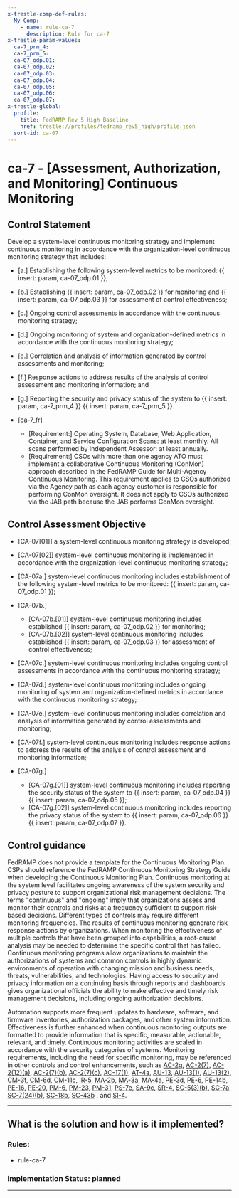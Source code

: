 ```yaml
---
x-trestle-comp-def-rules:
  My Comp:
    - name: rule-ca-7
      description: Rule for ca-7
x-trestle-param-values:
  ca-7_prm_4:
  ca-7_prm_5:
  ca-07_odp.01:
  ca-07_odp.02:
  ca-07_odp.03:
  ca-07_odp.04:
  ca-07_odp.05:
  ca-07_odp.06:
  ca-07_odp.07:
x-trestle-global:
  profile:
    title: FedRAMP Rev 5 High Baseline
    href: trestle://profiles/fedramp_rev5_high/profile.json
  sort-id: ca-07
---
```


# ca-7 - \[Assessment, Authorization, and Monitoring\] Continuous Monitoring

## Control Statement

Develop a system-level continuous monitoring strategy and implement continuous monitoring in accordance with the organization-level continuous monitoring strategy that includes:

- \[a.\] Establishing the following system-level metrics to be monitored: {{ insert: param, ca-07_odp.01 }};

- \[b.\] Establishing {{ insert: param, ca-07_odp.02 }} for monitoring and {{ insert: param, ca-07_odp.03 }} for assessment of control effectiveness;

- \[c.\] Ongoing control assessments in accordance with the continuous monitoring strategy;

- \[d.\] Ongoing monitoring of system and organization-defined metrics in accordance with the continuous monitoring strategy;

- \[e.\] Correlation and analysis of information generated by control assessments and monitoring;

- \[f.\] Response actions to address results of the analysis of control assessment and monitoring information; and

- \[g.\] Reporting the security and privacy status of the system to {{ insert: param, ca-7_prm_4 }} {{ insert: param, ca-7_prm_5 }}.

- \[ca-7_fr\]

  - \[Requirement:\] Operating System, Database, Web Application, Container, and Service Configuration Scans: at least monthly. All scans performed by Independent Assessor: at least annually.
  - \[Requirement:\] CSOs with more than one agency ATO must implement a collaborative Continuous Monitoring (ConMon) approach described in the FedRAMP Guide for Multi-Agency Continuous Monitoring. This requirement applies to CSOs authorized via the Agency path as each agency customer is responsible for performing ConMon oversight. It does not apply to CSOs authorized via the JAB path because the JAB performs ConMon oversight.

## Control Assessment Objective

- \[CA-07[01]\] a system-level continuous monitoring strategy is developed;

- \[CA-07[02]\] system-level continuous monitoring is implemented in accordance with the organization-level continuous monitoring strategy;

- \[CA-07a.\] system-level continuous monitoring includes establishment of the following system-level metrics to be monitored: {{ insert: param, ca-07_odp.01 }};

- \[CA-07b.\]

  - \[CA-07b.[01]\] system-level continuous monitoring includes established {{ insert: param, ca-07_odp.02 }} for monitoring;
  - \[CA-07b.[02]\] system-level continuous monitoring includes established {{ insert: param, ca-07_odp.03 }} for assessment of control effectiveness;

- \[CA-07c.\] system-level continuous monitoring includes ongoing control assessments in accordance with the continuous monitoring strategy;

- \[CA-07d.\] system-level continuous monitoring includes ongoing monitoring of system and organization-defined metrics in accordance with the continuous monitoring strategy;

- \[CA-07e.\] system-level continuous monitoring includes correlation and analysis of information generated by control assessments and monitoring;

- \[CA-07f.\] system-level continuous monitoring includes response actions to address the results of the analysis of control assessment and monitoring information;

- \[CA-07g.\]

  - \[CA-07g.[01]\] system-level continuous monitoring includes reporting the security status of the system to {{ insert: param, ca-07_odp.04 }} {{ insert: param, ca-07_odp.05 }};
  - \[CA-07g.[02]\] system-level continuous monitoring includes reporting the privacy status of the system to {{ insert: param, ca-07_odp.06 }} {{ insert: param, ca-07_odp.07 }}.

## Control guidance

FedRAMP does not provide a template for the Continuous Monitoring Plan. CSPs should reference the FedRAMP Continuous Monitoring Strategy Guide when developing the Continuous Monitoring Plan.
Continuous monitoring at the system level facilitates ongoing awareness of the system security and privacy posture to support organizational risk management decisions. The terms "continuous" and "ongoing" imply that organizations assess and monitor their controls and risks at a frequency sufficient to support risk-based decisions. Different types of controls may require different monitoring frequencies. The results of continuous monitoring generate risk response actions by organizations. When monitoring the effectiveness of multiple controls that have been grouped into capabilities, a root-cause analysis may be needed to determine the specific control that has failed. Continuous monitoring programs allow organizations to maintain the authorizations of systems and common controls in highly dynamic environments of operation with changing mission and business needs, threats, vulnerabilities, and technologies. Having access to security and privacy information on a continuing basis through reports and dashboards gives organizational officials the ability to make effective and timely risk management decisions, including ongoing authorization decisions.

Automation supports more frequent updates to hardware, software, and firmware inventories, authorization packages, and other system information. Effectiveness is further enhanced when continuous monitoring outputs are formatted to provide information that is specific, measurable, actionable, relevant, and timely. Continuous monitoring activities are scaled in accordance with the security categories of systems. Monitoring requirements, including the need for specific monitoring, may be referenced in other controls and control enhancements, such as [AC-2g](#ac-2_smt.g), [AC-2(7)](#ac-2.7), [AC-2(12)(a)](#ac-2.12_smt.a), [AC-2(7)(b)](#ac-2.7_smt.b), [AC-2(7)(c)](#ac-2.7_smt.c), [AC-17(1)](#ac-17.1), [AT-4a](#at-4_smt.a), [AU-13](#au-13), [AU-13(1)](#au-13.1), [AU-13(2)](#au-13.2), [CM-3f](#cm-3_smt.f), [CM-6d](#cm-6_smt.d), [CM-11c](#cm-11_smt.c), [IR-5](#ir-5), [MA-2b](#ma-2_smt.b), [MA-3a](#ma-3_smt.a), [MA-4a](#ma-4_smt.a), [PE-3d](#pe-3_smt.d), [PE-6](#pe-6), [PE-14b](#pe-14_smt.b), [PE-16](#pe-16), [PE-20](#pe-20), [PM-6](#pm-6), [PM-23](#pm-23), [PM-31](#pm-31), [PS-7e](#ps-7_smt.e), [SA-9c](#sa-9_smt.c), [SR-4](#sr-4), [SC-5(3)(b)](#sc-5.3_smt.b), [SC-7a](#sc-7_smt.a), [SC-7(24)(b)](#sc-7.24_smt.b), [SC-18b](#sc-18_smt.b), [SC-43b](#sc-43_smt.b) , and [SI-4](#si-4).

______________________________________________________________________

## What is the solution and how is it implemented?

<!-- For implementation status enter one of: implemented, partial, planned, alternative, not-applicable -->

<!-- Note that the list of rules under ### Rules: is read-only and changes will not be captured after assembly to JSON -->

<!-- Add control implementation description here for control: ca-7 -->

### Rules:

  - rule-ca-7

### Implementation Status: planned

______________________________________________________________________
